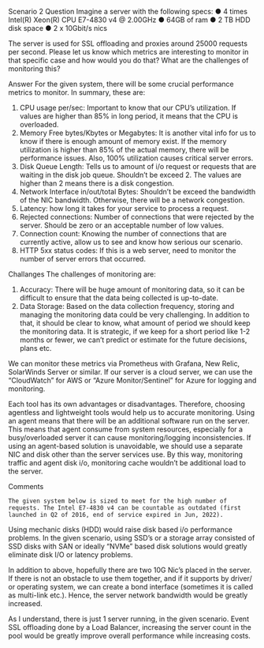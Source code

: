 
Scenario 2
Question
Imagine a server with the following specs:
● 4 times Intel(R) Xeon(R) CPU E7-4830 v4 @ 2.00GHz
● 64GB of ram
● 2 TB HDD disk space
● 2 x 10Gbit/s nics

The server is used for SSL offloading and proxies around 25000 requests per
second. Please let us know which metrics are interesting to monitor in that specific
case and how would you do that? What are the challenges of monitoring this?

Answer
For the given system, there will be some crucial performance metrics to monitor. In summary, these are:  	 

1.	CPU usage per/sec: Important to know that our CPU’s utilization. If values are higher than 85% in long period, it means that the CPU is overloaded.
2.	Memory Free bytes/Kbytes or Megabytes: It is another vital info for us to know if there is enough amount of memory exist. If the memory utilization is higher than 85% of the actual memory, there will be performance issues. Also, 100% utilization causes critical server errors.
3.	Disk Queue Length: Tells us to amount of i/o request or requests that are waiting in the disk job queue. Shouldn’t be exceed 2. The values are higher than 2 means there is a disk congestion.
4.	Network Interface in/out/total Bytes: Shouldn’t be exceed the bandwidth of the NIC bandwidth. Otherwise, there will be a network congestion. 
5.	Latency: how long it takes for your service to process a request. 
6.	Rejected connections: Number of connections that were rejected by the server. Should be zero or an acceptable number of low values.
7.	Connection count: Knowing the number of connections that are currently active, allow us to see and know how serious our scenario.
8.	HTTP 5xx status codes: If this is a web server, need to monitor the number of server errors that occurred.

Challanges
The challenges of monitoring are:
1.	Accuracy: There will be huge amount of monitoring data, so it can be difficult to ensure that the data being collected is up-to-date.
2.	Data Storage: Based on the data collection frequency, storing and managing the monitoring data could be very challenging. In addition to that, it should be clear to know, what amount of period we should keep the monitoring data. It is strategic, if we keep for a short period like 1-2 months or fewer, we can’t predict or estimate for the future decisions, plans etc.

We can monitor these metrics via Prometheus with Grafana, New Relic, SolarWinds Server or similar. If our server is a cloud server, we can use the “CloudWatch” for AWS or “Azure Monitor/Sentinel” for Azure for logging and monitoring.

Each tool has its own advantages or disadvantages. Therefore, choosing agentless and lightweight tools would help us to accurate monitoring. Using an agent means that there will be an additional software run on the server. This means that agent consume from system resources, especially for a busy/overloaded server it can cause monitoring/logging inconsistencies.
	If using an agent-based solution is unavoidable, we should use a separate NIC and disk other than the server services use. By this way, monitoring traffic and agent disk i/o, monitoring cache wouldn’t be additional load to the server.


Comments

	The given system below is sized to meet for the high number of requests. The Intel E7-4830 v4 can be countable as outdated (first launched in Q2 of 2016, end of service expired in Jun, 2022).

Using mechanic disks (HDD) would raise disk based i/o performance problems. In the given scenario, using SSD’s or a storage array consisted of SSD disks with SAN or ideally “NVMe” based disk solutions would greatly eliminate disk I/O or latency problems. 

In addition to above, hopefully there are two 10G Nic’s placed in the server. If there is not an obstacle to use them together, and if it supports by driver/ or operating system, we can create a bond interface (sometimes it is called as multi-link etc.). Hence, the server network bandwidth would be greatly increased.

As I understand, there is just 1 server running, in the given scenario. Event SSL offloading done by a Load Balancer, increasing the server count in the pool would be greatly improve overall performance while increasing costs.





